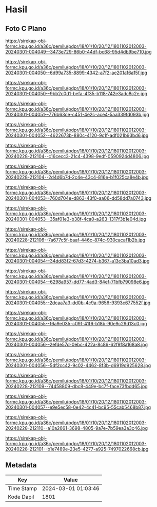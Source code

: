 # Hasil

## Foto C Plano

https://sirekap-obj-formc.kpu.go.id/a36c/pemilu/pdpr/18/01/10/20/12/1801102012003-20240301-004049--3473e729-86b0-44df-bc68-95d4db9be710.jpg

https://sirekap-obj-formc.kpu.go.id/a36c/pemilu/pdpr/18/01/10/20/12/1801102012003-20240301-004050--6d99a735-8899-4342-a7f2-ae201a16a15f.jpg

https://sirekap-obj-formc.kpu.go.id/a36c/pemilu/pdpr/18/01/10/20/12/1801102012003-20240301-004050--9bb2c0d1-befa-4f35-b118-742e3adc8c2e.jpg

https://sirekap-obj-formc.kpu.go.id/a36c/pemilu/pdpr/18/01/10/20/12/1801102012003-20240301-004051--776b63ce-c451-4e2c-ace4-5aa339fd093b.jpg

https://sirekap-obj-formc.kpu.go.id/a36c/pemilu/pdpr/18/01/10/20/12/1801102012003-20240301-004052--4622673b-880c-4120-9c1f-adf021b93bd6.jpg

https://sirekap-obj-formc.kpu.go.id/a36c/pemilu/pdpr/18/01/10/20/12/1801102012003-20240228-212104--c16cecc3-21c4-4398-9edf-0590924d4806.jpg

https://sirekap-obj-formc.kpu.go.id/a36c/pemilu/pdpr/18/01/10/20/12/1801102012003-20240228-212104--2d4d6b7d-2c4e-43c4-816e-b1f025ca8e4b.jpg

https://sirekap-obj-formc.kpu.go.id/a36c/pemilu/pdpr/18/01/10/20/12/1801102012003-20240301-004053--760d704e-d863-43f0-aa06-dd58dd7a0743.jpg

https://sirekap-obj-formc.kpu.go.id/a36c/pemilu/pdpr/18/01/10/20/12/1801102012003-20240301-004053--35af01e3-b38f-4ca0-a263-1317f3b1e04d.jpg

https://sirekap-obj-formc.kpu.go.id/a36c/pemilu/pdpr/18/01/10/20/12/1801102012003-20240228-212106--7a677c5f-baaf-446c-874c-930cacaf1b2b.jpg

https://sirekap-obj-formc.kpu.go.id/a36c/pemilu/pdpr/18/01/10/20/12/1801102012003-20240301-004054--34dd83f2-67d3-4274-b367-a13c3ba10ad3.jpg

https://sirekap-obj-formc.kpu.go.id/a36c/pemilu/pdpr/18/01/10/20/12/1801102012003-20240301-004054--6298a957-dd77-4ad3-84ef-71bfb79098e6.jpg

https://sirekap-obj-formc.kpu.go.id/a36c/pemilu/pdpr/18/01/10/20/12/1801102012003-20240301-004055--2dcaa7a3-dd0b-4c9a-9656-9393c677552f.jpg

https://sirekap-obj-formc.kpu.go.id/a36c/pemilu/pdpr/18/01/10/20/12/1801102012003-20240301-004055--f6a9e035-c09f-41f6-b18b-90e9c29d13c0.jpg

https://sirekap-obj-formc.kpu.go.id/a36c/pemilu/pdpr/18/01/10/20/12/1801102012003-20240301-004056--2efde57d-0ebc-422a-8c86-62f9f8a168a8.jpg

https://sirekap-obj-formc.kpu.go.id/a36c/pemilu/pdpr/18/01/10/20/12/1801102012003-20240301-004056--5df2cc42-9c02-4462-8f3b-d6919d925628.jpg

https://sirekap-obj-formc.kpu.go.id/a36c/pemilu/pdpr/18/01/10/20/12/1801102012003-20240228-212109--74458809-dbc8-449e-bc7f-face73fbdd65.jpg

https://sirekap-obj-formc.kpu.go.id/a36c/pemilu/pdpr/18/01/10/20/12/1801102012003-20240301-004057--e9e5ec58-0e42-4c41-bc95-55cab5468b87.jpg

https://sirekap-obj-formc.kpu.go.id/a36c/pemilu/pdpr/18/01/10/20/12/1801102012003-20240228-212110--a10a2661-3698-4805-9a7e-7b59ea3a3c46.jpg

https://sirekap-obj-formc.kpu.go.id/a36c/pemilu/pdpr/18/01/10/20/12/1801102012003-20240228-212101--b1e7489e-23e5-4277-a925-7497022668cb.jpg


## Metadata

| Key        | Value               |
| ---------- | ------------------- |
| Time Stamp | 2024-03-01 01:03:46 |
| Kode Dapil | 1801                |



